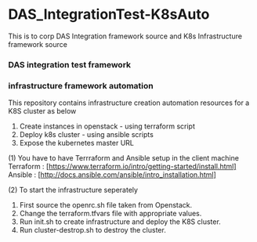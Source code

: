 # DAS_IntegrationTest-K8sAuto
This is to corp DAS Integration framework source and K8s Infrastructure framework source
### DAS integration test framework ###


### infrastructure framework  automation ###
This repository contains infrastructure creation automation resources for a K8S cluster as below
1. Create instances in openstack - using terraform script
2. Deploy k8s cluster - using ansible scripts
3. Expose the kubernetes master URL

(1) You have to have Terrraform and Ansible setup in the client machine
Terraform : [https://www.terraform.io/intro/getting-started/install.html]
Ansible : [http://docs.ansible.com/ansible/intro_installation.html]

(2) To start the infrastructure seperately
1. First source the openrc.sh file taken from Openstack.
2. Change the terraform.tfvars file with appropriate values.
3. Run init.sh to create infrastructure and deploy the K8S cluster.
4. Run cluster-destrop.sh to destroy the cluster.
